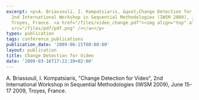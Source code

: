 ```yaml
---
excerpt: <p>A. Briassouli, I. Kompatsiaris, &quot;Change Detection for Video&quot;,
  2nd International Workshop in Sequential Methodologies (IWSM 2009), June 15-17 2009,
  Troyes, France. <a href="/files/video_change.pdf"><img align="top" alt="" border="0"
  src="/files/pdf/pdf.png" /></a></p>
types: publication
tags: conference_publications
publication_date: '2009-06-15T00:00:00'
layout: publication
title: Change Detection for Video
date: '2009-03-16T17:22:39+02:00'
---
```

<p>A. Briassouli, I. Kompatsiaris, &quot;Change Detection for Video&quot;, 2nd International Workshop in Sequential Methodologies (IWSM 2009), June 15-17 2009, Troyes, France. <a href="/files/video_change.pdf"><img align="top" alt="" border="0" src="/files/pdf/pdf.png" /></a></p>

